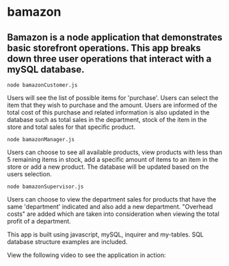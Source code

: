 # bamazon

## Bamazon is a node application that demonstrates basic storefront operations. This app breaks down three user operations that interact with a mySQL database. 

```node bamazonCustomer.js``` 

Users will see the list of possible items for 'purchase'. Users can select the item that they wish to purchase and the amount. Users are informed of the total cost of this purchase and related information is also updated in the database such as total sales in the department, stock of the item in the store and total sales for that specific product.

```node bamazonManager.js``` 

Users can choose to see all available products, view products with less than 5 remaining items in stock, add a specific amount of items to an item in the store or add a new product. The database will be updated based on the users selection. 

```node bamazonSupervisor.js``` 

Users can choose to view the department sales for products that have the same 'department' indicated and also add a new department. "Overhead costs" are added which are taken into consideration when viewing the total profit of a department.

This app is built using javascript, mySQL, inquirer and my-tables. SQL database structure examples are included. 

View the following video to see the application in action: 
